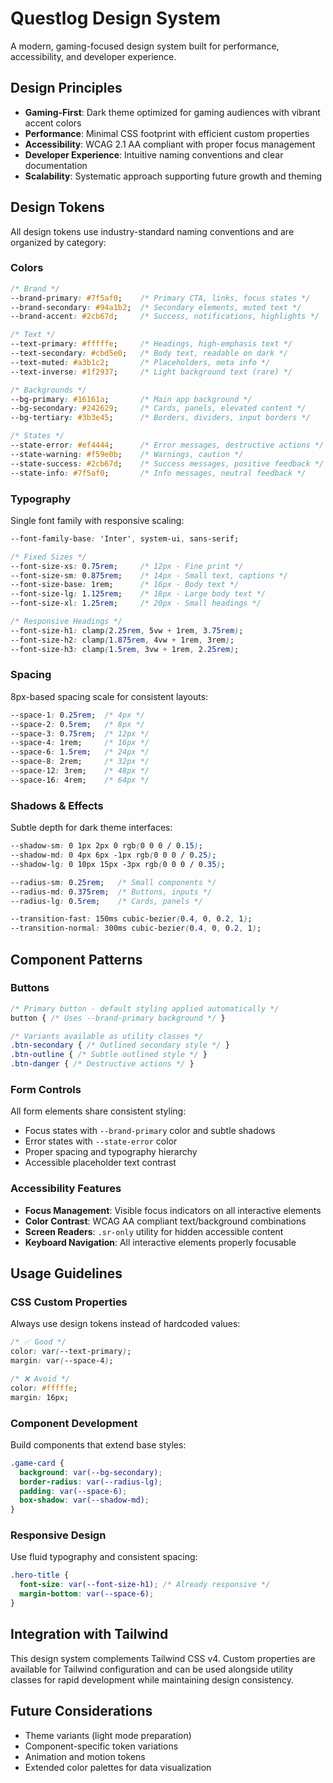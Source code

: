 # Questlog Design System

A modern, gaming-focused design system built for performance, accessibility, and developer experience.

## Design Principles

- **Gaming-First**: Dark theme optimized for gaming audiences with vibrant accent colors
- **Performance**: Minimal CSS footprint with efficient custom properties
- **Accessibility**: WCAG 2.1 AA compliant with proper focus management
- **Developer Experience**: Intuitive naming conventions and clear documentation
- **Scalability**: Systematic approach supporting future growth and theming

## Design Tokens

All design tokens use industry-standard naming conventions and are organized by category:

### Colors

```css
/* Brand */
--brand-primary: #7f5af0;    /* Primary CTA, links, focus states */
--brand-secondary: #94a1b2;  /* Secondary elements, muted text */
--brand-accent: #2cb67d;     /* Success, notifications, highlights */

/* Text */
--text-primary: #fffffe;     /* Headings, high-emphasis text */
--text-secondary: #cbd5e0;   /* Body text, readable on dark */
--text-muted: #a3b1c2;       /* Placeholders, meta info */
--text-inverse: #1f2937;     /* Light background text (rare) */

/* Backgrounds */
--bg-primary: #16161a;       /* Main app background */
--bg-secondary: #242629;     /* Cards, panels, elevated content */
--bg-tertiary: #3b3e45;      /* Borders, dividers, input borders */

/* States */
--state-error: #ef4444;      /* Error messages, destructive actions */
--state-warning: #f59e0b;    /* Warnings, caution */
--state-success: #2cb67d;    /* Success messages, positive feedback */
--state-info: #7f5af0;       /* Info messages, neutral feedback */
```

### Typography

Single font family with responsive scaling:

```css
--font-family-base: 'Inter', system-ui, sans-serif;

/* Fixed Sizes */
--font-size-xs: 0.75rem;     /* 12px - Fine print */
--font-size-sm: 0.875rem;    /* 14px - Small text, captions */
--font-size-base: 1rem;      /* 16px - Body text */
--font-size-lg: 1.125rem;    /* 18px - Large body text */
--font-size-xl: 1.25rem;     /* 20px - Small headings */

/* Responsive Headings */
--font-size-h1: clamp(2.25rem, 5vw + 1rem, 3.75rem);
--font-size-h2: clamp(1.875rem, 4vw + 1rem, 3rem);
--font-size-h3: clamp(1.5rem, 3vw + 1rem, 2.25rem);
```

### Spacing

8px-based spacing scale for consistent layouts:

```css
--space-1: 0.25rem;  /* 4px */
--space-2: 0.5rem;   /* 8px */
--space-3: 0.75rem;  /* 12px */
--space-4: 1rem;     /* 16px */
--space-6: 1.5rem;   /* 24px */
--space-8: 2rem;     /* 32px */
--space-12: 3rem;    /* 48px */
--space-16: 4rem;    /* 64px */
```

### Shadows & Effects

Subtle depth for dark theme interfaces:

```css
--shadow-sm: 0 1px 2px 0 rgb(0 0 0 / 0.15);
--shadow-md: 0 4px 6px -1px rgb(0 0 0 / 0.25);
--shadow-lg: 0 10px 15px -3px rgb(0 0 0 / 0.35);

--radius-sm: 0.25rem;   /* Small components */
--radius-md: 0.375rem;  /* Buttons, inputs */
--radius-lg: 0.5rem;    /* Cards, panels */

--transition-fast: 150ms cubic-bezier(0.4, 0, 0.2, 1);
--transition-normal: 300ms cubic-bezier(0.4, 0, 0.2, 1);
```

## Component Patterns

### Buttons

```css
/* Primary button - default styling applied automatically */
button { /* Uses --brand-primary background */ }

/* Variants available as utility classes */
.btn-secondary { /* Outlined secondary style */ }
.btn-outline { /* Subtle outlined style */ }
.btn-danger { /* Destructive actions */ }
```

### Form Controls

All form elements share consistent styling:

- Focus states with `--brand-primary` color and subtle shadows
- Error states with `--state-error` color
- Proper spacing and typography hierarchy
- Accessible placeholder text contrast

### Accessibility Features

- **Focus Management**: Visible focus indicators on all interactive elements
- **Color Contrast**: WCAG AA compliant text/background combinations
- **Screen Readers**: `.sr-only` utility for hidden accessible content
- **Keyboard Navigation**: All interactive elements properly focusable

## Usage Guidelines

### CSS Custom Properties

Always use design tokens instead of hardcoded values:

```css
/* ✅ Good */
color: var(--text-primary);
margin: var(--space-4);

/* ❌ Avoid */
color: #fffffe;
margin: 16px;
```

### Component Development

Build components that extend base styles:

```css
.game-card {
  background: var(--bg-secondary);
  border-radius: var(--radius-lg);
  padding: var(--space-6);
  box-shadow: var(--shadow-md);
}
```

### Responsive Design

Use fluid typography and consistent spacing:

```css
.hero-title {
  font-size: var(--font-size-h1); /* Already responsive */
  margin-bottom: var(--space-6);
}
```

## Integration with Tailwind

This design system complements Tailwind CSS v4. Custom properties are available for Tailwind configuration and can be used alongside utility classes for rapid development while maintaining design consistency.

## Future Considerations

- Theme variants (light mode preparation)
- Component-specific token variations
- Animation and motion tokens
- Extended color palettes for data visualization
